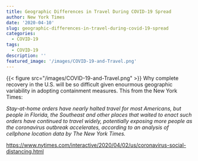 ```yaml
---
title: Geographic Differences in Travel During COVID-19 Spread
author: New York Times
date: '2020-04-10'
slug: geographic-differences-in-travel-during-covid-19-spread
categories: 
  - COVID-19
tags: 
  - COVID-19
description: ''
featured_image: '/images/COVID-19-and-Travel.png'
---
```

{{< figure src="/images/COVID-19-and-Travel.png" >}}
Why complete recovery in the U.S. will be so difficult given enourmous geographic variability in adopting containment measures. This from the New York Times: 

<i>Stay-at-home orders have nearly halted travel for most Americans, but people in Florida, the Southeast and other places that waited to enact such orders have continued to travel widely, potentially exposing more people as the coronavirus outbreak accelerates, according to an analysis of cellphone location data by The New York Times.</i>

https://www.nytimes.com/interactive/2020/04/02/us/coronavirus-social-distancing.html
